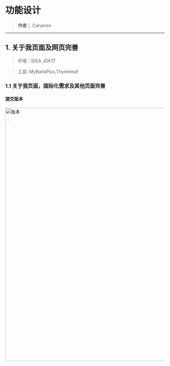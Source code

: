 # 功能设计
> **作者：** Cananoo

---

## 1. 关于我页面及网页完善
> 环境：IDEA JDK17

> 工具: MyBatisPlus,Thymeleaf

### 1.1  关于我页面，国际化需求及其他页面完善

#### 提交版本
 
 <img src="https://user-images.githubusercontent.com/103165360/268275147-e1ff070d-9eb0-44d6-ba9f-44c843f58d56.png" alt="版本" width="800"> 
